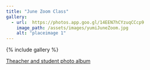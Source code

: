 ```yaml
---
title: "June Zoom Class"
gallery:
  - url:  https://photos.app.goo.gl/14EEN7hCYzuqCCcp9
    image_path: /assets/images/yumiJuneZoom.jpg
    alt: "placeimage 1"
---
```


{% include gallery  %}

[Theacher and student photo album](https://photos.app.goo.gl/14EEN7hCYzuqCCcp9)


